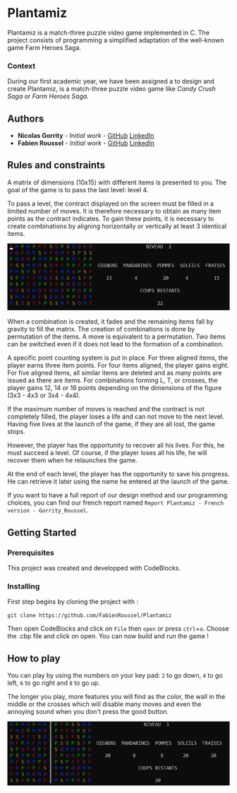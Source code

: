 # Plantamiz
Plantamiz is a match-three puzzle video game implemented in C. The project consists of programming a simplified adaptation of the well-known game Farm Heroes Saga.

### Context 

During our first academic year, we have been assigned a to design and create Plantamiz, is a match-three puzzle video game like *Candy Crush Saga* or *Farm Heroes Saga*. 

## Authors

* **Nicolas Gorrity** - *Initial work* - [GitHub](https://github.com/nicolasgorrity) [LinkedIn](https://www.linkedin.com/in/ngorrity/)
* **Fabien Roussel** - *Initial work* - [GitHub](https://github.com/FabienRoussel) [LinkedIn](https://www.linkedin.com/in/fabien-roussel/)

## Rules and constraints

A matrix of dimensions (10x15) with different items is presented to you. The goal of the game is to pass the last level: level 4.

To pass a level, the contract displayed on the screen must be filled in a limited number of moves. It is therefore necessary to obtain as many item points as the contract indicates. To gain these points, it is necessary to create combinations by aligning horizontally or vertically at least 3 identical items.

![Matrix Example](images/matrix2.jpg)

When a combination is created, it fades and the remaining items fall by gravity to fill the matrix. The creation of combinations is done by permutation of the items. A move is equivalent to a permutation. Two items can be switched even if it does not lead to the formation of a combination.

A specific point counting system is put in place. For three aligned items, the player earns three item points. For four items aligned, the player gains eight. For five aligned items, all similar items are deleted and as many points are issued as there are items. For combinations forming L, T, or crosses, the player gains 12, 14 or 16 points depending on the dimensions of the figure (3x3 - 4x3 or 3x4 - 4x4).

If the maximum number of moves is reached and the contract is not completely filled, the player loses a life and can not move to the next level. Having five lives at the launch of the game, if they are all lost, the game stops.

However, the player has the opportunity to recover all his lives. For this, he must succeed a level. Of course, if the player loses all his life, he will recover them when he relaunches the game.

At the end of each level, the player has the opportunity to save his progress. He can retrieve it later using the name he entered at the launch of the game.

If you want to have a full report of our design method and our programming choices, you can find our french report named `Report Plantamiz - French version - Gorrity_Roussel`.

## Getting Started
### Prerequisites

This project was created and developped with CodeBlocks.

### Installing

First step begins by cloning the project with :
```
git clone https://github.com/FabienRoussel/Plantamiz
```

Then open CodeBlocks and click on `File` then `open` or press `ctrl`+`o`. Choose the .cbp file and click on open. You can now build and run the game !

## How to play

You can play by using the numbers on your key pad: `2` to go down, `4` to go left, `6` to go right and `8` to go up.

The longer you play, more features you will find as the color, the wall in the middle or the crosses which will disable many moves and even the annoying sound when you don't press the good button.


![Matrix Example](images/matrix3.jpg)